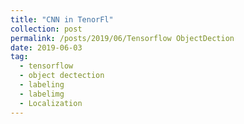```yaml
---
title: "CNN in TenorFl"
collection: post
permalink: /posts/2019/06/Tensorflow ObjectDection
date: 2019-06-03
tag:
  - tensorflow
  - object dectection
  - labeling
  - labelimg
  - Localization
---
```

<!--stackedit_data:
eyJoaXN0b3J5IjpbMTE1MjczMzg1MiwtMTEyMzY4NzMwXX0=
-->
